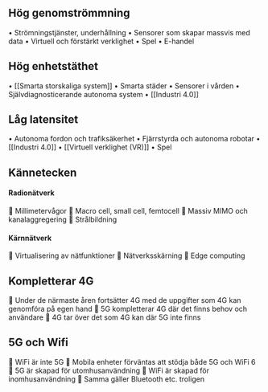 ## Hög genomströmmning
• Strömningstjänster, underhållning 
• Sensorer som skapar massvis med data 
• Virtuell och förstärkt verklighet 
	• Spel 
	• E-handel

## Hög enhetstäthet
• [[Smarta storskaliga system]] 
	• Smarta städer 
	• Sensorer i vården 
	• Självdiagnosticerande autonoma system 
• [[Industri 4.0]]

## Låg latensitet
• Autonoma fordon och trafiksäkerhet 
• Fjärrstyrda och autonoma robotar 
• [[Industri 4.0]] 
• [[Virtuell verklighet (VR)]] 
	• Spel


## Kännetecken
#### Radionätverk
 Millimetervågor 
 Macro cell, small cell, femtocell 
 Massiv MIMO och kanalaggregering 
 Strålbildning

#### Kärnnätverk
 Virtualisering av nätfunktioner 
 Nätverksskärning 
 Edge computing

## Kompletterar 4G
 Under de närmaste åren fortsätter 4G med de uppgifter som 4G kan genomföra på egen hand 
 5G kompletterar 4G där det finns behov och användare 
 4G tar över det som 4G kan där 5G inte finns

## 5G och Wifi
 WiFi är inte 5G 
 Mobila enheter förväntas att stödja både 5G och WiFi 6 
 5G är skapad för utomhusanvändning 
 WiFi är skapad för inomhusanvändning 
 Samma gäller Bluetooth etc. troligen